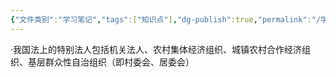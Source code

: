 ```yaml
---
{"文件类别":"学习笔记","tags":["知识点"],"dg-publish":true,"permalink":"/学习笔记/知识点cheese/特别法人/","dgPassFrontmatter":true,"created":"2024-07-04T15:43:28.869+08:00","updated":"2024-09-11T12:25:33.929+08:00"}
---
```


·我国法上的特别法人包括机关法人、农村集体经济组织、城镇农村合作经济组织、基层群众性自治组织（即村委会、居委会）